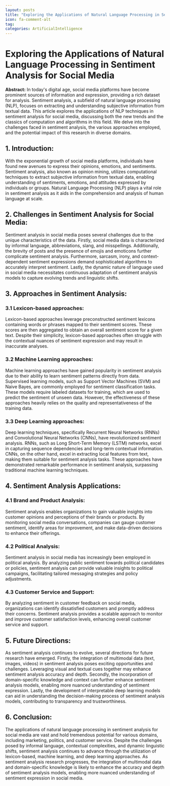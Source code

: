 ```yaml
---
layout: posts
title: "Exploring the Applications of Natural Language Processing in Sentiment Analysis for Social Media"
icon: fa-comment-alt
tag:      
categories: ArtificialIntelligence
---
```



# Exploring the Applications of Natural Language Processing in Sentiment Analysis for Social Media

**Abstract:**
In today's digital age, social media platforms have become prominent sources of information and expression, providing a rich dataset for analysis. Sentiment analysis, a subfield of natural language processing (NLP), focuses on extracting and understanding subjective information from textual data. This article explores the applications of NLP techniques in sentiment analysis for social media, discussing both the new trends and the classics of computation and algorithms in this field. We delve into the challenges faced in sentiment analysis, the various approaches employed, and the potential impact of this research in diverse domains.

## 1. Introduction:
With the exponential growth of social media platforms, individuals have found new avenues to express their opinions, emotions, and sentiments. Sentiment analysis, also known as opinion mining, utilizes computational techniques to extract subjective information from textual data, enabling understanding of sentiments, emotions, and attitudes expressed by individuals or groups. Natural Language Processing (NLP) plays a vital role in sentiment analysis as it aids in the comprehension and analysis of human language at scale.

## 2. Challenges in Sentiment Analysis for Social Media:
Sentiment analysis in social media poses several challenges due to the unique characteristics of the data. Firstly, social media data is characterized by informal language, abbreviations, slang, and misspellings. Additionally, the brevity of posts and the presence of emojis and emoticons further complicate sentiment analysis. Furthermore, sarcasm, irony, and context-dependent sentiment expressions demand sophisticated algorithms to accurately interpret sentiment. Lastly, the dynamic nature of language used in social media necessitates continuous adaptation of sentiment analysis models to capture evolving trends and linguistic shifts.

## 3. Approaches in Sentiment Analysis:
### 3.1 Lexicon-based approaches:
Lexicon-based approaches leverage preconstructed sentiment lexicons containing words or phrases mapped to their sentiment scores. These scores are then aggregated to obtain an overall sentiment score for a given text. Despite their simplicity, lexicon-based approaches often struggle with the contextual nuances of sentiment expression and may result in inaccurate analyses.

### 3.2 Machine Learning approaches:
Machine learning approaches have gained popularity in sentiment analysis due to their ability to learn sentiment patterns directly from data. Supervised learning models, such as Support Vector Machines (SVM) and Naive Bayes, are commonly employed for sentiment classification tasks. These models require labeled datasets for training, which are used to predict the sentiment of unseen data. However, the effectiveness of these approaches heavily relies on the quality and representativeness of the training data.

### 3.3 Deep Learning approaches:
Deep learning techniques, specifically Recurrent Neural Networks (RNNs) and Convolutional Neural Networks (CNNs), have revolutionized sentiment analysis. RNNs, such as Long Short-Term Memory (LSTM) networks, excel in capturing sequence dependencies and long-term contextual information. CNNs, on the other hand, excel in extracting local features from text, making them suitable for sentiment analysis tasks. These approaches have demonstrated remarkable performance in sentiment analysis, surpassing traditional machine learning techniques.

## 4. Sentiment Analysis Applications:
### 4.1 Brand and Product Analysis:
Sentiment analysis enables organizations to gain valuable insights into customer opinions and perceptions of their brands or products. By monitoring social media conversations, companies can gauge customer sentiment, identify areas for improvement, and make data-driven decisions to enhance their offerings.

### 4.2 Political Analysis:
Sentiment analysis in social media has increasingly been employed in political analysis. By analyzing public sentiment towards political candidates or policies, sentiment analysis can provide valuable insights to political campaigns, facilitating tailored messaging strategies and policy adjustments.

### 4.3 Customer Service and Support:
By analyzing sentiment in customer feedback on social media, organizations can identify dissatisfied customers and promptly address their concerns. Sentiment analysis provides a scalable approach to monitor and improve customer satisfaction levels, enhancing overall customer service and support.

## 5. Future Directions:
As sentiment analysis continues to evolve, several directions for future research have emerged. Firstly, the integration of multimodal data (text, images, videos) in sentiment analysis poses exciting opportunities and challenges. Leveraging visual and textual cues together may enhance sentiment analysis accuracy and depth. Secondly, the incorporation of domain-specific knowledge and context can further enhance sentiment analysis models, enabling more nuanced understanding of sentiment expression. Lastly, the development of interpretable deep learning models can aid in understanding the decision-making process of sentiment analysis models, contributing to transparency and trustworthiness.

## 6. Conclusion:
The applications of natural language processing in sentiment analysis for social media are vast and hold tremendous potential for various domains, including marketing, politics, and customer service. Despite the challenges posed by informal language, contextual complexities, and dynamic linguistic shifts, sentiment analysis continues to advance through the utilization of lexicon-based, machine learning, and deep learning approaches. As sentiment analysis research progresses, the integration of multimodal data and domain-specific knowledge is likely to enhance the accuracy and depth of sentiment analysis models, enabling more nuanced understanding of sentiment expression in social media.